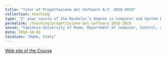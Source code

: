 ```yaml
---
title: "Tutor of Progettazione del Software A.Y. 2018-2019"
collection: teaching
type: "2° year course of the Bachelor’s Degree in Computer and System Engineering"
permalink: /teaching/progettazione-del-software_2018-2019
venue: "Sapienza University of Rome, Department of Computer, Control, and Management Engineering (DIAG) “Antonio Ruberti”"
date: 2018-10-01
location: "Rome, Italy"
---
```


<a href="https://sites.google.com/a/diag.uniroma1.it/progettazione-del-software-2018-19/">Web site of the Course</a>

